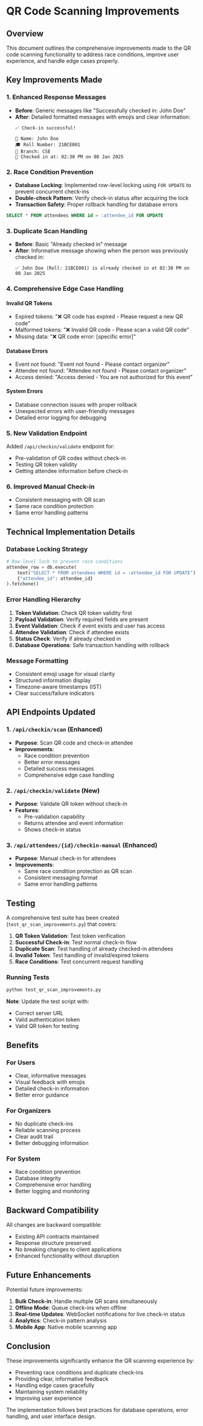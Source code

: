 # QR Code Scanning Improvements

## Overview
This document outlines the comprehensive improvements made to the QR code scanning functionality to address race conditions, improve user experience, and handle edge cases properly.

## Key Improvements Made

### 1. Enhanced Response Messages
- **Before**: Generic messages like "Successfully checked in: John Doe"
- **After**: Detailed formatted messages with emojis and clear information:
  ```
  ✅ Check-in successful!
  
  👤 Name: John Doe
  🎓 Roll Number: 21BCE001
  🏫 Branch: CSE
  📅 Checked in at: 02:30 PM on 08 Jan 2025
  ```

### 2. Race Condition Prevention
- **Database Locking**: Implemented row-level locking using `FOR UPDATE` to prevent concurrent check-ins
- **Double-check Pattern**: Verify check-in status after acquiring the lock
- **Transaction Safety**: Proper rollback handling for database errors

```sql
SELECT * FROM attendees WHERE id = :attendee_id FOR UPDATE
```

### 3. Duplicate Scan Handling
- **Before**: Basic "Already checked in" message
- **After**: Informative message showing when the person was previously checked in:
  ```
  ✅ John Doe (Roll: 21BCE001) is already checked in at 02:30 PM on 08 Jan 2025
  ```

### 4. Comprehensive Edge Case Handling

#### Invalid QR Tokens
- Expired tokens: "❌ QR code has expired - Please request a new QR code"
- Malformed tokens: "❌ Invalid QR code - Please scan a valid QR code"
- Missing data: "❌ QR code error: [specific error]"

#### Database Errors
- Event not found: "Event not found - Please contact organizer"
- Attendee not found: "Attendee not found - Please contact organizer"
- Access denied: "Access denied - You are not authorized for this event"

#### System Errors
- Database connection issues with proper rollback
- Unexpected errors with user-friendly messages
- Detailed error logging for debugging

### 5. New Validation Endpoint
Added `/api/checkin/validate` endpoint for:
- Pre-validation of QR codes without check-in
- Testing QR token validity
- Getting attendee information before check-in

### 6. Improved Manual Check-in
- Consistent messaging with QR scan
- Same race condition protection
- Same error handling patterns

## Technical Implementation Details

### Database Locking Strategy
```python
# Row-level lock to prevent race conditions
attendee_row = db.execute(
    text("SELECT * FROM attendees WHERE id = :attendee_id FOR UPDATE"),
    {"attendee_id": attendee_id}
).fetchone()
```

### Error Handling Hierarchy
1. **Token Validation**: Check QR token validity first
2. **Payload Validation**: Verify required fields are present
3. **Event Validation**: Check if event exists and user has access
4. **Attendee Validation**: Check if attendee exists
5. **Status Check**: Verify if already checked in
6. **Database Operations**: Safe transaction handling with rollback

### Message Formatting
- Consistent emoji usage for visual clarity
- Structured information display
- Timezone-aware timestamps (IST)
- Clear success/failure indicators

## API Endpoints Updated

### 1. `/api/checkin/scan` (Enhanced)
- **Purpose**: Scan QR code and check-in attendee
- **Improvements**: 
  - Race condition prevention
  - Better error messages
  - Detailed success messages
  - Comprehensive edge case handling

### 2. `/api/checkin/validate` (New)
- **Purpose**: Validate QR token without check-in
- **Features**:
  - Pre-validation capability
  - Returns attendee and event information
  - Shows check-in status

### 3. `/api/attendees/{id}/checkin-manual` (Enhanced)
- **Purpose**: Manual check-in for attendees
- **Improvements**:
  - Same race condition protection as QR scan
  - Consistent messaging format
  - Same error handling patterns

## Testing

A comprehensive test suite has been created (`test_qr_scan_improvements.py`) that covers:

1. **QR Token Validation**: Test token verification
2. **Successful Check-in**: Test normal check-in flow
3. **Duplicate Scan**: Test handling of already checked-in attendees
4. **Invalid Token**: Test handling of invalid/expired tokens
5. **Race Conditions**: Test concurrent request handling

### Running Tests
```bash
python test_qr_scan_improvements.py
```

**Note**: Update the test script with:
- Correct server URL
- Valid authentication token
- Valid QR token for testing

## Benefits

### For Users
- Clear, informative messages
- Visual feedback with emojis
- Detailed check-in information
- Better error guidance

### For Organizers
- No duplicate check-ins
- Reliable scanning process
- Clear audit trail
- Better debugging information

### For System
- Race condition prevention
- Database integrity
- Comprehensive error handling
- Better logging and monitoring

## Backward Compatibility

All changes are backward compatible:
- Existing API contracts maintained
- Response structure preserved
- No breaking changes to client applications
- Enhanced functionality without disruption

## Future Enhancements

Potential future improvements:
1. **Bulk Check-in**: Handle multiple QR scans simultaneously
2. **Offline Mode**: Queue check-ins when offline
3. **Real-time Updates**: WebSocket notifications for live check-in status
4. **Analytics**: Check-in pattern analysis
5. **Mobile App**: Native mobile scanning app

## Conclusion

These improvements significantly enhance the QR scanning experience by:
- Preventing race conditions and duplicate check-ins
- Providing clear, informative feedback
- Handling edge cases gracefully
- Maintaining system reliability
- Improving user experience

The implementation follows best practices for database operations, error handling, and user interface design.
